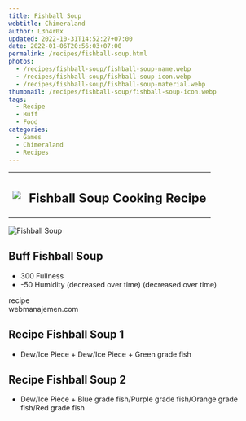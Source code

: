 ```yaml
---
title: Fishball Soup
webtitle: Chimeraland
author: L3n4r0x
updated: 2022-10-31T14:52:27+07:00
date: 2022-01-06T20:56:03+07:00
permalink: /recipes/fishball-soup.html
photos:
  - /recipes/fishball-soup/fishball-soup-name.webp
  - /recipes/fishball-soup/fishball-soup-icon.webp
  - /recipes/fishball-soup/fishball-soup-material.webp
thumbnail: /recipes/fishball-soup/fishball-soup-icon.webp
tags:
  - Recipe
  - Buff
  - Food
categories:
  - Games
  - Chimeraland
  - Recipes
---
```


<section id="bootstrap-wrapper"><link rel="stylesheet" href="https://cdn.statically.io/gh/dimaslanjaka/Web-Manajemen/40ac3225/css/bootstrap-4.5-wrapper.css"/><div class="row mb-2"><div class="col-md-12 mb-2"><table class="table" id="post-info"><tbody><tr><td><img class="d-inline-block me-2" src="/chimeraland/recipes/fishball-soup/fishball-soup-icon.webp" width="auto" height="auto"/></td><td><h1 class="fs-5">Fishball Soup Cooking Recipe</h1></td></tr></tbody></table></div></div><div class="card mb-2"><div class="row g-0"><div class="col-sm-4 position-relative mb-2"><img src="/chimeraland/recipes/fishball-soup/fishball-soup-material.webp" class="card-img fit-cover w-100 h-100" alt="Fishball Soup" data-fancybox="true"/></div><div class="col-sm-8 mb-2"><div class="card-body"><h2 class="card-title fs-5">Buff Fishball Soup</h2><div class="card-text"><ul><li>300 Fullness</li><li>-50 Humidity (decreased over time) (decreased over time)</li></ul></div><span class="badge rounded-pill bg-dark">recipe</span></div><div class="card-footer text-end text-muted">webmanajemen.com</div></div></div></div><div class="row mb-2"><div class="col-12 col-lg-6 recipe-item mb-2"><div class="card"><div class="card-body"><h2 class="card-title fs-5">Recipe Fishball Soup 1</h2><div class="card-text"><ul><li>Dew/Ice Piece<span> + </span>Dew/Ice Piece<span> + </span>Green grade fish</li></ul></div></div></div></div><div class="col-12 col-lg-6 recipe-item mb-2"><div class="card"><div class="card-body"><h2 class="card-title fs-5">Recipe Fishball Soup 2</h2><div class="card-text"><ul><li>Dew/Ice Piece<span> + </span>Blue grade fish/Purple grade fish/Orange grade fish/Red grade fish</li></ul></div></div></div></div></div></section>